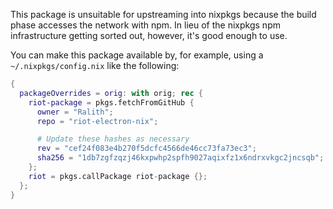 This package is unsuitable for upstreaming into nixpkgs because the build phase accesses the network with npm. In lieu
of the nixpkgs npm infrastructure getting sorted out, however, it's good enough to use.

You can make this package available by, for example, using a `~/.nixpkgs/config.nix` like the following:
```nix
{
  packageOverrides = orig: with orig; rec {
    riot-package = pkgs.fetchFromGitHub {
      owner = "Ralith";
      repo = "riot-electron-nix";

      # Update these hashes as necessary
      rev = "cef24f083e4b270f5dcfc4566de46cc73fa73ec3";
      sha256 = "1db7zgfzqzj46kxpwhp2spfh9027aqixfz1x6ndrxvkgc2jncsqb";
    };
    riot = pkgs.callPackage riot-package {};
  };
}
```
